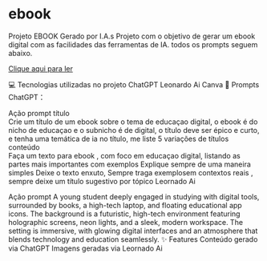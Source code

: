 # ebook
Projeto EBOOK Gerado por I.A.s
Projeto com o objetivo de gerar um ebook digital com as facilidades das ferramentas de IA. todos os prompts seguem abaixo.

[Clique aqui para ler](https://www.canva.com/design/DAGdzS6Cvds/JThiZoU7spOSJ_ItJHZU4Q/edit?utm_content=DAGdzS6Cvds&utm_campaign=designshare&utm_medium=link2&utm_source=sharebutton)

💻 Tecnologias utilizadas no projeto
ChatGPT
Leonardo Ai
Canva
🧠 Prompts
ChatGPT：

Ação	prompt título	
  Crie um título de um ebook sobre o tema de educaçao digital, o ebook é do nicho de educaçao e o subnicho é de digital, o título deve ser épico e curto, e tenha uma temática de ia no título, me liste 5 variações de títulos
conteúdo	
  Faça um texto para ebook , com foco em educaçao digital, listando as partes mais importantes com exemplos Explique sempre de uma maneira simples Deixe o texto enxuto, Sempre traga exemplosem contextos reais , sempre deixe   um título sugestivo por tópico
Leornado Ai

  Ação	prompt
A young student deeply engaged in studying with digital tools, surrounded by books, a high-tech laptop, and floating educational app icons. The background is a futuristic, high-tech environment featuring holographic screens, neon lights, and a sleek, modern workspace. The setting is immersive, with glowing digital interfaces and an atmosphere that blends technology and education seamlessly.
✨ Features
Conteúdo gerado via ChatGPT
Imagens geradas via Leornado Ai 
